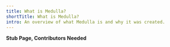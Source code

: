 ```yaml
---
title: What is Medulla?
shortTitle: What is Medulla?
intro: An overview of what Medulla is and why it was created.
---
```

**Stub Page, Contributors Needed**
